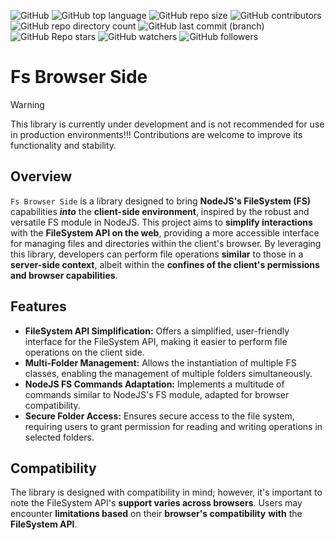 ![GitHub](https://img.shields.io/github/license/WaRtr0/FsBrowserSide) ![GitHub top language](https://img.shields.io/github/languages/top/WaRtr0/FsBrowserSide) ![GitHub repo size](https://img.shields.io/github/repo-size/WaRtr0/FsBrowserSide) ![GitHub contributors](https://img.shields.io/github/contributors/WaRtr0/FsBrowserSide) ![GitHub repo directory count](https://img.shields.io/github/directory-file-count/WaRtr0/FsBrowserSide) ![GitHub last commit (branch)](https://img.shields.io/github/last-commit/WaRtr0/FsBrowserSide/master) ![GitHub Repo stars](https://img.shields.io/github/stars/WaRtr0/FsBrowserSide) ![GitHub watchers](https://img.shields.io/github/watchers/WaRtr0/FsBrowserSide) ![GitHub followers](https://img.shields.io/github/followers/WaRtr0)

# Fs Browser Side

> [!warning]
> This library is currently under development and is not recommended for use in production environments!!! Contributions are welcome to improve its functionality and stability.

## Overview

`Fs Browser Side` is a library designed to bring **NodeJS's FileSystem (FS)** capabilities ___into___ the **client-side environment**, inspired by the robust and versatile FS module in NodeJS. This project aims to **simplify interactions** with the **FileSystem API on the web**, providing a more accessible interface for managing files and directories within the client's browser. By leveraging this library, developers can perform file operations **similar** to those in a **server-side context**, albeit within the **confines of the client's permissions and browser capabilities**.

## Features

- **FileSystem API Simplification:** Offers a simplified, user-friendly interface for the FileSystem API, making it easier to perform file operations on the client side.
- **Multi-Folder Management:** Allows the instantiation of multiple FS classes, enabling the management of multiple folders simultaneously.
- **NodeJS FS Commands Adaptation:** Implements a multitude of commands similar to NodeJS's FS module, adapted for browser compatibility.
- **Secure Folder Access:** Ensures secure access to the file system, requiring users to grant permission for reading and writing operations in selected folders.

## Compatibility

The library is designed with compatibility in mind; however, it's important to note the FileSystem API's **support varies across browsers**. Users may encounter **limitations based** on their **browser's compatibility** **with** the **FileSystem API**.
